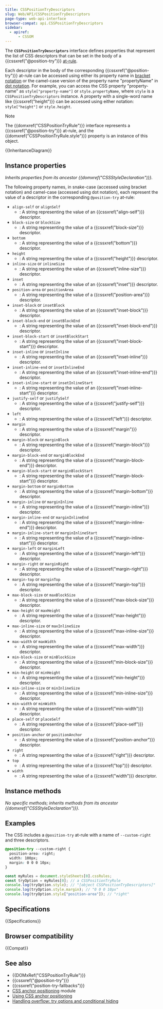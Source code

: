```yaml
---
title: CSSPositionTryDescriptors
slug: Web/API/CSSPositionTryDescriptors
page-type: web-api-interface
browser-compat: api.CSSPositionTryDescriptors
sidebar:
  - apiref:
      - CSSOM
---
```


The **`CSSPositionTryDescriptors`** interface defines properties that represent the list of CSS descriptors that can be set in the body of a {{cssxref("@position-try")}} [at-rule](/en-US/docs/Web/CSS/CSS_syntax/At-rule).

Each descriptor in the body of the corresponding {{cssxref("@position-try")}} at-rule can be accessed using either its property name in [bracket notation](/en-US/docs/Learn_web_development/Core/Scripting/Object_basics#bracket_notation) or the camel-case version of the property name "propertyName" in [dot notation](/en-US/docs/Learn_web_development/Core/Scripting/Object_basics#dot_notation).
For example, you can access the CSS property "property-name" as `style["property-name"]` or `style.propertyName`, where `style` is a `CSSPositionTryDescriptors` instance.
A property with a single-word name like {{cssxref("height")}} can be accessed using either notation: `style["height"]` or `style.height`.

> [!NOTE]
> The {{domxref("CSSPositionTryRule")}} interface represents a {{cssxref("@position-try")}} at-rule, and the {{domxref("CSSPositionTryRule.style")}} property is an instance of this object.

{{InheritanceDiagram}}

## Instance properties

_Inherits properties from its ancestor {{domxref("CSSStyleDeclaration")}}._

The following property names, in snake-case (accessed using bracket notation) and camel-case (accessed using dot notation), each represent the value of a descriptor in the corresponding `@position-try` at-rule:

- `align-self` or `alignSelf`
  - : A string representing the value of an {{cssxref("align-self")}} descriptor.
- `block-size` or `blockSize`
  - : A string representing the value of a {{cssxref("block-size")}} descriptor.
- `bottom`
  - : A string representing the value of a {{cssxref("bottom")}} descriptor.
- `height`
  - : A string representing the value of a {{cssxref("height")}} descriptor.
- `inline-size` or `inlineSize`
  - : A string representing the value of an {{cssxref("inline-size")}} descriptor.
- `inset`
  - : A string representing the value of an {{cssxref("inset")}} descriptor.
- `position-area` or `positionArea`
  - : A string representing the value of a {{cssxref("position-area")}} descriptor.
- `inset-block` or `insetBlock`
  - : A string representing the value of an {{cssxref("inset-block")}} descriptor.
- `inset-block-end` or `insetBlockEnd`
  - : A string representing the value of an {{cssxref("inset-block-end")}} descriptor.
- `inset-block-start` or `insetBlockStart`
  - : A string representing the value of an {{cssxref("inset-block-start")}} descriptor.
- `inset-inline` or `insetInline`
  - : A string representing the value of an {{cssxref("inset-inline")}} descriptor.
- `inset-inline-end` or `insetInlineEnd`
  - : A string representing the value of an {{cssxref("inset-inline-end")}} descriptor.
- `inset-inline-start` or `insetInlineStart`
  - : A string representing the value of an {{cssxref("inset-inline-start")}} descriptor.
- `justify-self` or `justifySelf`
  - : A string representing the value of a {{cssxref("justify-self")}} descriptor.
- `left`
  - : A string representing the value of a {{cssxref("left")}} descriptor.
- `margin`
  - : A string representing the value of a {{cssxref("margin")}} descriptor.
- `margin-block` or `marginBlock`
  - : A string representing the value of a {{cssxref("margin-block")}} descriptor.
- `margin-block-end` or `marginBlockEnd`
  - : A string representing the value of a {{cssxref("margin-block-end")}} descriptor.
- `margin-block-start` or `marginBlockStart`
  - : A string representing the value of a {{cssxref("margin-block-start")}} descriptor.
- `margin-bottom` or `marginBottom`
  - : A string representing the value of a {{cssxref("margin-bottom")}} descriptor.
- `margin-inline` or `marginInline`
  - : A string representing the value of a {{cssxref("margin-inline")}} descriptor.
- `margin-inline-end` or `marginInlineEnd`
  - : A string representing the value of a {{cssxref("margin-inline-end")}} descriptor.
- `margin-inline-start` or `marginInlineStart`
  - : A string representing the value of a {{cssxref("margin-inline-start")}} descriptor.
- `margin-left` or `marginLeft`
  - : A string representing the value of a {{cssxref("margin-left")}} descriptor.
- `margin-right` or `marginRight`
  - : A string representing the value of a {{cssxref("margin-right")}} descriptor.
- `margin-top` or `marginTop`
  - : A string representing the value of a {{cssxref("margin-top")}} descriptor.
- `max-block-size` or `maxBlockSize`
  - : A string representing the value of a {{cssxref("max-block-size")}} descriptor.
- `max-height` or `maxHeight`
  - : A string representing the value of a {{cssxref("max-height")}} descriptor.
- `max-inline-size` or `maxInlineSize`
  - : A string representing the value of a {{cssxref("max-inline-size")}} descriptor.
- `max-width` or `maxWidth`
  - : A string representing the value of a {{cssxref("max-width")}} descriptor.
- `min-block-size` or `minBlockSize`
  - : A string representing the value of a {{cssxref("min-block-size")}} descriptor.
- `min-height` or `minHeight`
  - : A string representing the value of a {{cssxref("min-height")}} descriptor.
- `min-inline-size` or `minInlineSize`
  - : A string representing the value of a {{cssxref("min-inline-size")}} descriptor.
- `min-width` or `minWidth`
  - : A string representing the value of a {{cssxref("min-width")}} descriptor.
- `place-self` or `placeSelf`
  - : A string representing the value of a {{cssxref("place-self")}} descriptor.
- `position-anchor` or `positionAnchor`
  - : A string representing the value of a {{cssxref("position-anchor")}} descriptor.
- `right`
  - : A string representing the value of a {{cssxref("right")}} descriptor.
- `top`
  - : A string representing the value of a {{cssxref("top")}} descriptor.
- `width`
  - : A string representing the value of a {{cssxref("width")}} descriptor.

## Instance methods

_No specific methods; inherits methods from its ancestor {{domxref("CSSStyleDeclaration")}}._

## Examples

The CSS includes a `@position-try` at-rule with a name of `--custom-right` and three descriptors.

```css
@position-try --custom-right {
  position-area: right;
  width: 100px;
  margin: 0 0 0 10px;
}
```

```js
const myRules = document.styleSheets[0].cssRules;
const tryOption = myRules[0]; // a CSSPositionTryRule
console.log(tryOption.style); // "[object CSSPositionTryDescriptors]"
console.log(tryOption.style.margin); // "0 0 0 10px"
console.log(tryOption.style["position-area"]); // "right"
```

## Specifications

{{Specifications}}

## Browser compatibility

{{Compat}}

## See also

- {{DOMxRef("CSSPositionTryRule")}}
- {{cssxref("@position-try")}}
- {{cssxref("position-try-fallbacks")}}
- [CSS anchor positioning](/en-US/docs/Web/CSS/CSS_anchor_positioning) module
- [Using CSS anchor positioning](/en-US/docs/Web/CSS/CSS_anchor_positioning/Using)
- [Handling overflow: try options and conditional hiding](/en-US/docs/Web/CSS/CSS_anchor_positioning/Try_options_hiding)
